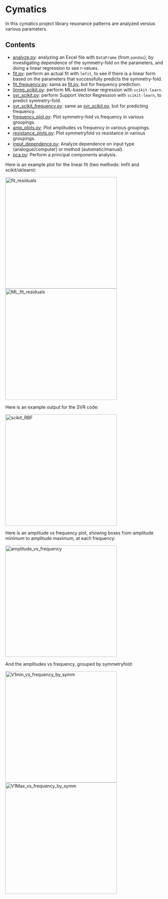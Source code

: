 # Cymatics
In this cymatics project library resonance patterns are analyzed versius various parameters. 
## Contents
- <a href="https://github.com/csanadm/cymatics/blob/main/analyze.py">analyze.py</a>: analyzing an Excel file with `DataFrame` (from `pandas`), by investigating dependence of the symmetry-fold on the parameters, and doing a linear regression to see r-values.
- <a href="https://github.com/csanadm/cymatics/blob/main/fit.py">fit.py</a>: perform an actual fit with `lmfit`, to see if there is a linear form based on the parameters that successfully predicts the symmetry-fold.
- <a href="https://github.com/csanadm/cymatics/blob/main/fit_frequency.py">fit_frequency.py</a>: sama as <a href="https://github.com/csanadm/cymatics/blob/main/fit.py">fit.py</a>, but for frequency prediction.
- <a href="https://github.com/csanadm/cymatics/blob/main/linreg_scikit.py">linreg_scikit.py</a>: perform ML-based linear regression with `scikit-learn`.
- <a href="https://github.com/csanadm/cymatics/blob/main/svr_scikit.py">svr_scikit.py</a>: perform Support Vector Regression with `scikit-learn`, to predict symmetry-fold.
- <a href="https://github.com/csanadm/cymatics/blob/main/svr_scikit_frequency.py">svr_scikit_frequency.py</a>: same as <a href="https://github.com/csanadm/cymatics/blob/main/svr_scikit.py">svr_scikit.py</a>, but for predicting frequency.
- <a href="https://github.com/csanadm/cymatics/blob/main/frequency_plot.py">frequency_plot.py</a>: Plot symmetry-fold vs frequency in various groupings.
- <a href="https://github.com/csanadm/cymatics/blob/main/amp_plots.py">amp_plots.py</a>: Plot amplitudes vs frequency in various groupings.
- <a href="https://github.com/csanadm/cymatics/blob/main/resistance_plots.py">resistance_plots.py</a>: Plot symmetryfold vs resistance in various groupings.
- <a href="https://github.com/csanadm/cymatics/blob/main/input_dependence.py">input_dependence.py</a>: Analyze dependence on input type (analogue/computer) or method (automatic/manual).
- <a href="https://github.com/csanadm/cymatics/blob/main/pca.py">pca.py</a>: Perform a principal components analysis.

Here is an example plot for the linear fit (two methods: lmfit and scikit/sklearn):

<img alt="fit_residuals" src="https://user-images.githubusercontent.com/38218165/232236561-4d180456-c91a-4e3a-855f-806b7bbf5dcd.png" width="350" /> <img alt="ML_fit_residuals" src="https://user-images.githubusercontent.com/38218165/232236617-15a0535a-f31b-47df-8f22-746e21f05230.png" width="350" />

Here is an example output for the SVR code:

<img alt="scikit_RBF" src="https://user-images.githubusercontent.com/38218165/232236734-217e7816-9af9-46a9-b806-e4feb8756a96.png" width="350" />

Here is an amplitude vs frequency plot, showing boxes from amplitude minimum to amplitude maximum, at each frequency:

<img alt="amplitude_vs_frequency" src="https://user-images.githubusercontent.com/38218165/232236888-b2bc9a55-72f8-4d28-adc8-847ee231c6dd.png" width="350" />

And the amplitudes vs frequency, grouped by symmetryfold:

<img alt="V1min_vs_frequency_by_symm" src="https://user-images.githubusercontent.com/38218165/232236981-8fc7a6e6-aeaf-46fe-b244-7036b53c1fcf.png" width="350" /><img alt="V1Max_vs_frequency_by_symm" src="https://user-images.githubusercontent.com/38218165/232236974-7d01fa1c-0bf3-40e2-996c-9867a5a7b63c.png" width="350" />
